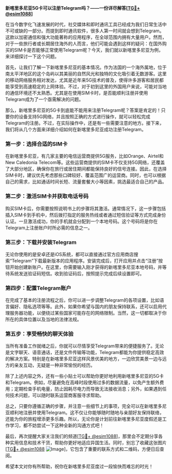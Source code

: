 **新喀里多尼亚5G卡可以注册Telegram吗？——一份详尽解答[[TG💪+ @esim1088](https://t.me/s/esim1088)]**

在当今数字化飞速发展的时代，社交媒体和即时通讯工具已经成为我们日常生活中不可或缺的一部分。而提到即时通讯软件，很多人第一时间就会想到Telegram。这款以加密通信和强大功能著称的应用程序，在全球范围内拥有大量用户。然而，对于一些旅行者或长期居住海外的人而言，他们可能会遇到这样的疑问：在国外购买的SIM卡是否能够正常使用Telegram呢？今天，我们就以新喀里多尼亚为例，来详细探讨一下这个问题。

首先，让我们了解一下新喀里多尼亚的基本情况。作为法国的一个海外属地，位于南太平洋地区的这个岛屿以其美丽的自然风光和独特的文化吸引着无数游客。这里的移动网络服务相对发达，尤其是近年来5G技术的普及，使得许多游客和居民都能享受到高速稳定的上网体验。不过，对于初到这里的外国用户来说，可能对当地的通信环境还不太熟悉。尤其是在使用SIM卡时，是否能顺利注册并使用Telegram成为了一个亟需解决的问题。

那么，新喀里多尼亚的5G卡到底能不能用来注册Telegram呢？答案是肯定的！只要你的设备支持5G网络，并且按照正确的方式进行操作，就可以轻松完成Telegram的注册。不过，在实际操作中，还是有一些需要注意的地方。接下来，我们将从几个方面来详细介绍如何在新喀里多尼亚成功注册Telegram。

### **第一步：选择合适的SIM卡**
在新喀里多尼亚，有几家主要的电信运营商提供5G服务，比如Orange、Airtel和New Caledonia Telecom等。这些运营商提供的SIM卡不仅支持5G网络，还覆盖了大部分地区，确保你在旅行或居住期间都能保持良好的信号连接。因此，在选择SIM卡时，建议优先考虑那些口碑较好、覆盖范围广的运营商。同时，也可以根据自己的需求，比如通话时间长短、流量套餐大小等因素，挑选最适合自己的产品。

### **第二步：激活SIM卡并获取电话号码**
购买SIM卡后，你需要按照说明书上的步骤将其激活。通常情况下，这一步骤包括插入SIM卡到手机中，然后拨打指定的服务热线或者通过短信验证等方式完成身份认证。一旦激活成功，你的手机就会分配到一个本地号码。这个号码将是你在Telegram上注册账户时所必需的信息之一。

### **第三步：下载并安装Telegram**
无论你使用的是安卓还是iOS系统，都可以直接通过官方应用商店搜索“Telegram”下载最新版本的应用程序。安装完成后，打开应用并点击“注册”按钮开始创建新账户。在这里，你需要输入刚才获得的新喀里多尼亚本地号码，并等待系统发送验证码短信。收到验证码后，按照提示完成后续设置即可。

### **第四步：配置Telegram账户**
在完成了基本的注册流程之后，你可以进一步调整Telegram的各项设置，比如语言偏好、隐私选项等等。此外，如果你希望与国内的朋友保持联系，还可以启用代理服务器功能，以便绕过某些国家可能存在的网络限制。当然，这一切都取决于你所在的具体位置以及当地的法律法规。

### **第五步：享受畅快的聊天体验**
当所有准备工作就绪之后，你就可以尽情享受Telegram带来的便捷服务了。无论是文字聊天、语音通话，还是文件传输等功能，Telegram都能为你提供稳定高效的解决方案。特别是在新喀里多尼亚这样风景优美的地方，一边欣赏美景一边与远方的亲友互动，无疑是一种非常愉悦的经历。

除了上述内容之外，还有一些小贴士可以帮助你更好地利用新喀里多尼亚的5G卡和Telegram。例如，尽量避免在高峰时段使用过多的数据流量，以免产生额外费用；定期检查手机电量，防止因耗尽电力而导致无法接收消息；另外，如果遇到任何技术问题，可以随时联系运营商客服寻求帮助。

总之，只要你遵循正确的步骤，并注意一些细节上的事项，完全可以在新喀里多尼亚顺利地注册并使用Telegram。这不仅让你能够随时随地与亲朋好友保持联络，还能为你的旅程增添更多乐趣。所以，无论你是计划前往新喀里多尼亚度假还是工作学习，都不妨尝试一下这种全新的沟通方式吧！

最后，再次提醒大家关注我们的频道[[TG💪+ @esim1088](https://t.me/s/esim1088)]，那里会不定期分享各种实用信息和技术干货，帮助你更好地适应异国生活。同时，别忘了收藏这张图片[[TG💪+ @esim1088](https://t.me/s/esim1088) ![Image](https://i.postimg.cc/4NQfJmqS/Snipaste-2025-05-13-00-14-12.png)]，它包含了重要的联系方式和二维码，方便日后查阅。

希望本文对你有所帮助，祝你在新喀里多尼亚度过一段愉快而难忘的时光！
